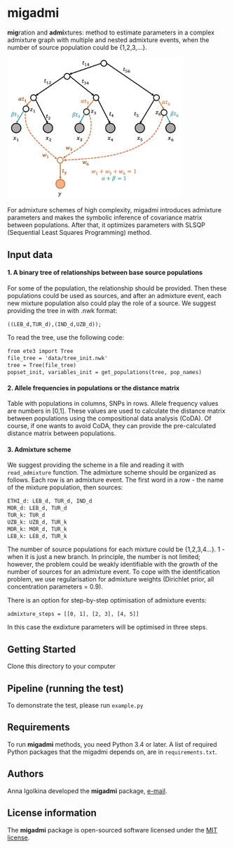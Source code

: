 # migadmi

**mig**ration and **admi**xtures: method to estimate parameters in a complex admixture graph with multiple and nested admixture events, when the number of source population could be {1,2,3,...}.

<img src="admixture_parameterization.png" width="400">

For admixture schemes of high complexity, migadmi introduces admixture parameters and makes the symbolic inference of covariance matrix between populations. After that, it optimizes parameters with SLSQP (Sequential Least Squares Programming) method.

## Input data

#### 1. A binary tree of relationships between base source populations
For some of the population, the relationship should be provided. Then these populations could be used as sources, and after an admixture event, each new mixture population also could play the role of a source.
We suggest providing the tree in with .nwk format:

```
((LEB_d,TUR_d),(IND_d,UZB_d));
```

To read the tree, use the following code:
```
from ete3 import Tree
file_tree = 'data/tree_init.nwk'
tree = Tree(file_tree)
popset_init, variables_init = get_populations(tree, pop_names)
```



#### 2. Allele frequencies in populations or the distance matrix
Table with populations in columns, SNPs in rows. Allele frequency values are numbers in [0,1]. These values are used to calculate the distance matrix between populations using the compositional data analysis (CoDA).
Of course, if one wants to avoid CoDA, they can provide the pre-calculated distance matrix between populations.

#### 3. Admixture scheme
We suggest providing the scheme in a file and reading it with `read_admixture` function.
The admixture scheme should be organized as follows. Each row is an admixture event. The first word in a row - the name of the mixture population, then sources:

```
ETHI_d: LEB_d, TUR_d, IND_d
MOR_d: LEB_d, TUR_d
TUR_k: TUR_d
UZB_k: UZB_d, TUR_k
MOR_k: MOR_d, TUR_k
LEB_k: LEB_d, TUR_k
```

The number of source populations for each mixture could be {1,2,3,4...}. 1 - when it is just a new branch. In principle, the number is not limited; however, the problem could be weakly identifiable with the growth of the number of sources for an admixture event. To cope with the identification problem, we use regularisation for admixture weights (Dirichlet prior, all concentration parameters = 0.9).

There is an option for step-by-step optimisation of admixture events:

```
admixture_steps = [[0, 1], [2, 3], [4, 5]]
```
In this case the exdixture parameters will be optimised in three steps.


## Getting Started

Clone this directory to your computer

## Pipeline (running the test)

To demonstrate the test, please run `example.py`

## Requirements

To run **migadmi** methods, you need Python 3.4 or later. A list of required Python packages that the migadmi depends on, are in `requirements.txt`.


## Authors

Anna Igolkina developed the **migadmi** package, [e-mail](mailto:igolkinaanna11@gmail.com).


## License information
The **migadmi** package is open-sourced software licensed under the [MIT license](https://opensource.org/licenses/MIT).
